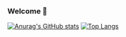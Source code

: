 ### Welcome 👋 

[![Anurag's GitHub stats](https://github-readme-stats.vercel.app/api?username=darvcodev)](https://github.com/darvcodev/github-readme-stats)
[![Top Langs](https://github-readme-stats.vercel.app/api/top-langs/?username=darvcodev&layout=compact)](https://github.com/darvcodev/github-readme-stats)
